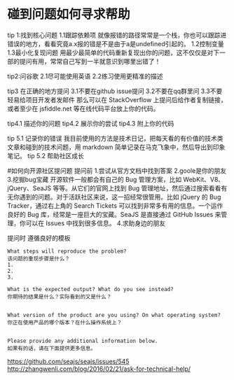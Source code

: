 # 碰到问题如何寻求帮助
tip 1:找到核心问题
1.1跟踪依赖项
就像报错的路径常常是一个栈，你也可以跟踪进错误的地方，看看究竟a.x报的错是不是由于a是undefined引起的。
1.2控制变量
1.3最小化复现问题
用最少最简单的代码重新复现出你的问题，这不仅仅是对下一部的提问有用，常常自己写到一半就意识到哪里出错了！

tip2:问谷歌
2.1尽可能使用英语
2.2练习使用更精准的描述

tip3 在正确的地方提问
3.1不要在github issue提问
3.2不要在qq群里问
3.3不要轻易给项目开发者发邮件
那么可以在 StackOverflow 上提问后给作者复制链接，或者至少在 jsfiddle.net 等在线代码平台放上你的代码。

tip4.1 描述你的问题
tip4.2 展示你的尝试
tip4.3 附上你的代码

tip 5.1 记录你的错误
我目前使用的方法是技术日记，把每天看的有价值的技术类文章和碰到的技术问题，用 markdown 简单记录在马克飞象中，然后导出到印象笔记。
tip 5.2 帮助社区成长

#如何向开源社区提问题
提问前
1.尝试从官方文档中找到答案
2.goole是你的朋友
3.挖掘bug宝藏
开源软件一般都会有自己的 Bug 管理方案，比如 WebKit、V8、jQuery、SeaJS 等等。从它们的官网上找到 Bug 管理地址，然后通过搜索看看有无你遇到的问题。对于活跃社区来说，这一招经常很管用。比如 jQuery 的 Bug Tracker，通过右上角的 Search Tickets 可以找到非常多有用的信息。一个运作良好的 Bug 库，经常是一座巨大的宝藏。SeaJS 是直接通过 GitHub Issues 来管理，你可以在 Issues 中找到很多信息。
4.求助身边的朋友

提问时
遵循良好的模板

```
What steps will reproduce the problem? 
该问题的重现步骤是什么？
1. 
2. 
3. 

What is the expected output? What do you see instead? 
你期待的结果是什么？实际看到的又是什么？


What version of the product are you using? On what operating system? 
你正在使用产品的哪个版本？在什么操作系统上？


Please provide any additional information below.
如果有的话，请在下面提供更多信息。
```

https://github.com/seajs/seajs/issues/545
http://zhangwenli.com/blog/2016/02/21/ask-for-technical-help/


